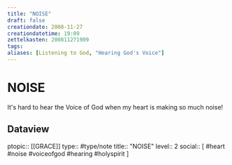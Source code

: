 ```yaml
---
title: "NOISE"
draft: false
creationdate: 2008-11-27
creationdatetime: 19:09
zettelkasten: 200811271909
tags:
aliases: [Listening to God, "Hearing God's Voice"]
---
```

# NOISE
It's hard to hear the Voice of God when my heart is making so much noise!

## Dataview
ptopic:: [[GRACE]]
type:: #type/note
title:: "NOISE"
level:: 2
social:: [ #heart #noise #voiceofgod #hearing #holyspirit ]